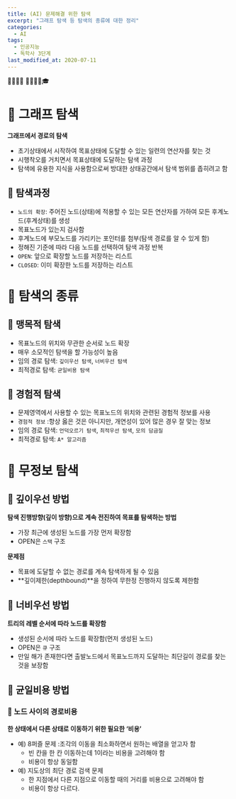 ```yaml
---
title: (AI) 문제해결 위한 탐색
excerpt: "그래프 탐색 등 탐색의 종류에 대한 정리"
categories:
  - AI
tags:
  - 인공지능
  - 독학사 3단계
last_modified_at: 2020-07-11
---
```

💼📝🔑⏰ 📙📓📘📒🎓

# 💼 그래프 탐색
**그래프에서 경로의 탐색**
- 초기상태에서 시작하여 목표상태에 도달할 수 있는 일련의 연산자를 찾는 것
- 시행착오를 거치면서 목표상태에 도달하는 탐색 과정
- 탐색에 유용한 지식을 사용함으로써 방대한 상태공간에서 탐색 범위를 좁히려고 함

## 📝 탐색과정
- `노드의 확장`: 주어진 노드(상태)에 적용할 수 있는 모든 연산자를 가하여 모든 후계노드(후계상태)를 생성
- 목표노드가 있는지 검사함
- 후계노드에 부모노드를 가리키는 포인터를 첨부(탐색 경로를 알 수 있게 함)
- 정해진 기준에 따라 다음 노드를 선택하여 탐색 과정 반복
- `OPEN`: 앞으로 확장할 노드를 저장하는 리스트
- `CLOSED`: 이미 확장한 노드를 저장하는 리스트

# 💼 탐색의 종류
## 📝 맹목적 탐색
- 목표노드의 위치와 무관한 순서로 노드 확장
- 매우 소모적인 탐색을 할 가능성이 높음
- 임의 경로 탐색: `깊이우선 탐색`, `너비우선 탐색`
- 최적경로 탐색: `균일비용 탐색`

## 📝 경험적 탐색
- 문제영역에서 사용할 수 있는 목표노드의 위치와 관련된 경험적 정보를 사용
- `경험적 정보` :항상 옳은 것은 아니지만, 개연성이 있어 많은 경우 잘 맞는 정보
- 임의 경로 탐색: `언덕오르기 탐색`, `최적우선 탐색`, `모의 담금질`
- 최적경로 탐색: `A* 알고리즘`

# 💼 무정보 탐색
## 📝 깊이우선 방법
**탐색 진행방향(깊이 방향)으로 계속 전진하여 목표를 탐색하는 방법**
- 가장 최근에 생성된 노드를 가장 먼저 확장함
- OPEN은 `스택` 구조

**문제점**
- 목표에 도달할 수 없는 경로를 계속 탐색하게 될 수 있음
- **깊이제한(depthbound)**을 정하여 무한정 진행하지 않도록 제한함


## 📝 너비우선 방법
**트리의 레벨 순서에 따라 노드를 확장함**
- 생성된 순서에 따라 노드를 확장함(먼저 생성된 노드)
- OPEN은 `큐` 구조
- 만일 해가 존재한다면 출발노드에서 목표노드까지 도달하는 최단길이 경로를 찾는 것을 보장함

## 📝 균일비용 방법
### 🔑 노드 사이의 경로비용
**한 상태에서 다른 상태로 이동하기 위한 필요한 ‘비용’**
- 예) 8퍼즐 문제 :조각의 이동을 최소화하면서 원하는 배열을 얻고자 함
  + 빈 칸을 한 칸 이동하는데 1이라는 비용을 고려해야 함
  + 비용이 항상 동일함
- 예) 지도상의 최단 경로 검색 문제
  + 한 지점에서 다른 지점으로 이동할 때의 거리를 비용으로 고려해야 함
  + 비용이 항상 다르다.